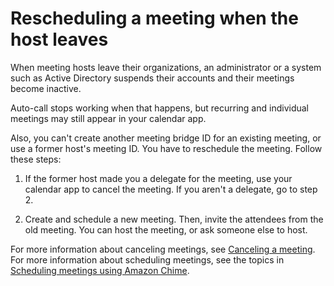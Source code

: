 # Rescheduling a meeting when the host leaves<a name="reschedule-meeting"></a>

When meeting hosts leave their organizations, an administrator or a system such as Active Directory suspends their accounts and their meetings become inactive\.

Auto\-call stops working when that happens, but recurring and individual meetings may still appear in your calendar app\.

Also, you can't create another meeting bridge ID for an existing meeting, or use a former host's meeting ID\. You have to reschedule the meeting\. Follow these steps:

1. If the former host made you a delegate for the meeting, use your calendar app to cancel the meeting\. If you aren't a delegate, go to step 2\.

1. Create and schedule a new meeting\. Then, invite the attendees from the old meeting\. You can host the meeting, or ask someone else to host\. 

 For more information about canceling meetings, see [Canceling a meeting](cancel-meeting.md)\. For more information about scheduling meetings, see the topics in [Scheduling meetings using Amazon Chime](chime-schedule-meetings.md)\. 